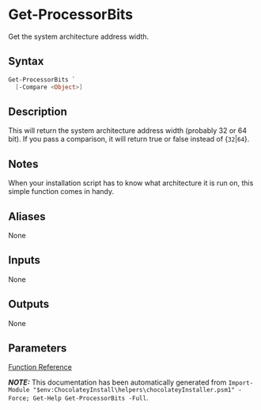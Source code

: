 ﻿---
Title: Get-ProcessorBits
Description: Information on Get-ProcessorBits function
RedirectFrom: docs/helpers-get-processor-bits
---

# Get-ProcessorBits

Get the system architecture address width.

## Syntax

~~~powershell
Get-ProcessorBits `
  [-Compare <Object>]
~~~

## Description

This will return the system architecture address width (probably 32 or
64 bit). If you pass a comparison, it will return true or false instead
of {`32`|`64`}.

## Notes

When your installation script has to know what architecture it is run
on, this simple function comes in handy.

## Aliases

None

## Inputs

None

## Outputs

None

## Parameters





[Function Reference](./reference)

***NOTE:*** This documentation has been automatically generated from `Import-Module "$env:ChocolateyInstall\helpers\chocolateyInstaller.psm1" -Force; Get-Help Get-ProcessorBits -Full`.
